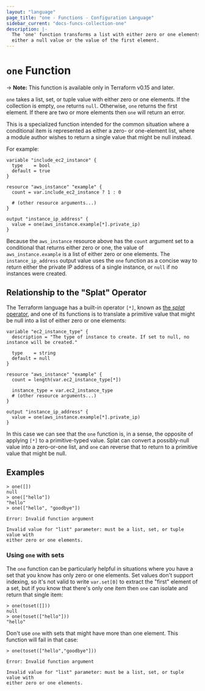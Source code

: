 ```yaml
---
layout: "language"
page_title: "one - Functions - Configuration Language"
sidebar_current: "docs-funcs-collection-one"
description: |-
  The 'one' function transforms a list with either zero or one elements into
  either a null value or the value of the first element.
---
```


# `one` Function

-> **Note:** This function is available only in Terraform v0.15 and later.

`one` takes a list, set, or tuple value with either zero or one elements.
If the collection is empty, `one` returns `null`. Otherwise, `one` returns
the first element. If there are two or more elements then `one` will return
an error.

This is a specialized function intended for the common situation where a
conditional item is represented as either a zero- or one-element list, where
a module author wishes to return a single value that might be null instead.

For example:

```hcl
variable "include_ec2_instance" {
  type    = bool
  default = true
}

resource "aws_instance" "example" {
  count = var.include_ec2_instance ? 1 : 0

  # (other resource arguments...)
}

output "instance_ip_address" {
  value = one(aws_instance.example[*].private_ip)
}
```

Because the `aws_instance` resource above has the `count` argument set to a
conditional that returns either zero or one, the value of
`aws_instance.example` is a list of either zero or one elements. The
`instance_ip_address` output value uses the `one` function as a concise way
to return either the private IP address of a single instance, or `null` if
no instances were created.

## Relationship to the "Splat" Operator

The Terraform language has a built-in operator `[*]`, known as
[the _splat_ operator](../expressions/splat.html), and one of its functions
is to translate a primitive value that might be null into a list of either
zero or one elements:

```hcl
variable "ec2_instance_type" {
  description = "The type of instance to create. If set to null, no instance will be created."

  type    = string
  default = null
}

resource "aws_instance" "example" {
  count = length(var.ec2_instance_type[*])

  instance_type = var.ec2_instance_type
  # (other resource arguments...)
}

output "instance_ip_address" {
  value = one(aws_instance.example[*].private_ip)
}
```

In this case we can see that the `one` function is, in a sense, the opposite
of applying `[*]` to a primitive-typed value. Splat can convert a possibly-null
value into a zero-or-one list, and `one` can reverse that to return to a
primitive value that might be null.

## Examples

```
> one([])
null
> one(["hello"])
"hello"
> one(["hello", "goodbye"])

Error: Invalid function argument

Invalid value for "list" parameter: must be a list, set, or tuple value with
either zero or one elements.
```

### Using `one` with sets

The `one` function can be particularly helpful in situations where you have a
set that you know has only zero or one elements. Set values don't support
indexing, so it's not valid to write `var.set[0]` to extract the "first"
element of a set, but if you know that there's only one item then `one` can
isolate and return that single item:

```
> one(toset([]))
null
> one(toset(["hello"]))
"hello"
```

Don't use `one` with sets that might have more than one element. This function
will fail in that case:

```
> one(toset(["hello","goodbye"]))

Error: Invalid function argument

Invalid value for "list" parameter: must be a list, set, or tuple value with
either zero or one elements.
```
